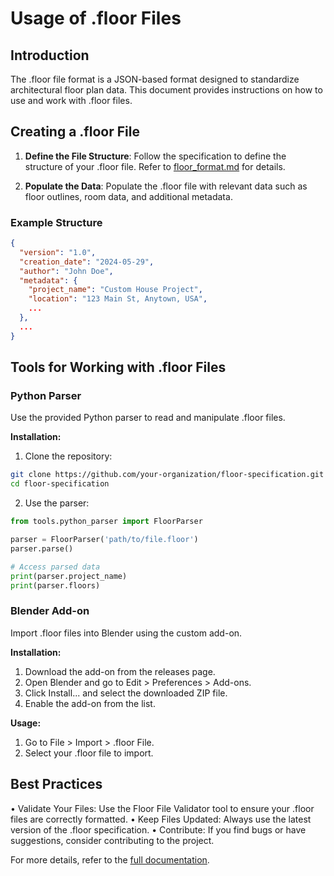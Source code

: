 # Usage of .floor Files

## Introduction

The .floor file format is a JSON-based format designed to standardize architectural floor plan data. This document provides instructions on how to use and work with .floor files.

## Creating a .floor File

1. **Define the File Structure**:
   Follow the specification to define the structure of your .floor file. Refer to [floor_format.md](specification/floor_format.md) for details.

2. **Populate the Data**:
   Populate the .floor file with relevant data such as floor outlines, room data, and additional metadata.

### Example Structure

```json
{
  "version": "1.0",
  "creation_date": "2024-05-29",
  "author": "John Doe",
  "metadata": {
    "project_name": "Custom House Project",
    "location": "123 Main St, Anytown, USA",
    ...
  },
  ...
}
```

## Tools for Working with .floor Files

### Python Parser

Use the provided Python parser to read and manipulate .floor files.

**Installation:**

1. Clone the repository:
  ```bash
  git clone https://github.com/your-organization/floor-specification.git
  cd floor-specification
  ```

2.	Use the parser:
  ```python
  from tools.python_parser import FloorParser
  
  parser = FloorParser('path/to/file.floor')
  parser.parse()
  
  # Access parsed data
  print(parser.project_name)
  print(parser.floors)
  ```

### Blender Add-on

Import .floor files into Blender using the custom add-on.

**Installation:**

1.	Download the add-on from the releases page.
2.	Open Blender and go to Edit > Preferences > Add-ons.
3.	Click Install... and select the downloaded ZIP file.
4.	Enable the add-on from the list.


**Usage:**

1.	Go to File > Import > .floor File.
2.	Select your .floor file to import.

## Best Practices

•	Validate Your Files: Use the Floor File Validator tool to ensure your .floor files are correctly formatted.
•	Keep Files Updated: Always use the latest version of the .floor specification.
•	Contribute: If you find bugs or have suggestions, consider contributing to the project.

For more details, refer to the [full documentation](specification/floor_format.md).
